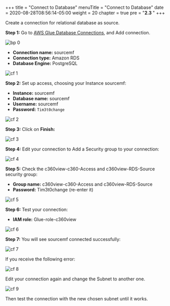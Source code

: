 +++
title = "Connect to Database"
menuTitle = "Connect to Database"
date = 2020-08-28T08:56:14-05:00
weight = 20
chapter = true
pre = "<b>2.3 </b>"
+++

Create a connection for relational database as source.


**Step 1:** Go to [AWS Glue Database Connections](https://us-west-2.console.aws.amazon.com/glue/home?region=us-west-2#catalog:tab=connections), and Add connection.

![bp 0](/images/blueprint/pic-bp00.png)

*	**Connection name:** sourcemf
*	**Connection type:** Amazon RDS
*	**Database Engine:** PostgreSQL



![cf 1](/images/blueprint/pic-bp01.png)


**Step 2:** Set up access, choosing your Instance sourcemf:

*	**Instance:** sourcemf
*	**Database name:** sourcemf
*	**Username:** sourcemf
*	**Password:** `Tim3t0change`

![cf 2](/images/blueprint/pic-bp02.png)


**Step 3:** Click on **Finish:**

![cf 3](/images/blueprint/pic-bp03.png)


**Step 4:** Edit your connection to Add a Security group to your connection:

![cf 4](/images/blueprint/pic-bp04.png)

**Step 5:** Check the c360view-c360-Access and c360view-RDS-Source security group:
* **Group name:** c360view-c360-Access and c360view-RDS-Source
* **Password:** Tim3t0change (re-enter it)

![cf 5](/images/blueprint/pic-bp05.png)

**Step 6:** Test your connection:
*	**IAM role:** Glue-role-c360view

![cf 6](/images/blueprint/pic-bp06.png)


**Step 7:** You will see sourcemf connected successfully:

![cf 7](/images/blueprint/pic-bp07.png)

If you receive the following error:

![cf 8](/images/blueprint/pic-bp08.png)

Edit your connection again and change the Subnet to another one.

![cf 9](/images/blueprint/pic-bp09.png)

Then test the connection with the new chosen subnet until it works.
